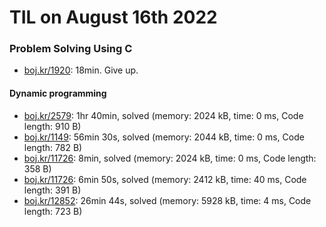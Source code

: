 # **TIL on August 16th 2022**
### Problem Solving Using C
- [boj.kr/1920](../../../Problem%20Solving/boj/1920-08-16-2022.cpp): 18min. Give up.

#### Dynamic programming
- [boj.kr/2579](../../../Problem%20Solving/boj/Dynamic%20programming/2579-08-15-2022.cpp): 1hr 40min, solved (memory: 2024 kB, time: 0 ms, Code length: 910 B)
- [boj.kr/1149](../../../Problem%20Solving/boj/Dynamic%20programming/1149-08-16-2022.cpp): 56min 30s, solved (memory: 2044 kB, time: 0 ms, Code length: 782 B)
- [boj.kr/11726](../../../Problem%20Solving/boj/Dynamic%20programming/11726-08-16-2022.cpp): 8min, solved (memory: 2024 kB, time: 0 ms, Code length: 358 B)
- [boj.kr/11726](../../../Problem%20Solving/boj/Dynamic%20programming/11659-08-16-2022.cpp): 6min 50s, solved (memory: 2412 kB, time: 40 ms, Code length: 391 B)
- [boj.kr/12852](../../../Problem%20Solving/boj/Dynamic%20programming/12852-08-16-2022.cpp): 26min 44s, solved (memory: 5928 kB, time: 4 ms, Code length: 723 B)